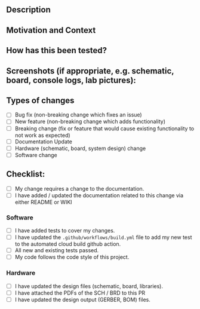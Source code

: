 <!--- Provide a general summary of your changes in the Title above -->

## Description
<!--- Describe your changes in detail -->

## Motivation and Context
<!--- Why is this change required? What problem does it solve? -->
<!--- If it fixes an open issue, please link to the issue here. -->

## How has this been tested?
<!--- Please describe in detail how you tested your changes. -->
<!--- Include details of your testing environment, tests ran to see how -->
<!--- your change affects other areas of the code, etc. -->

## Screenshots (if appropriate, e.g. schematic, board, console logs, lab pictures):

## Types of changes
<!--- What types of changes does your code introduce? Put an `x` in all the boxes that apply: -->
- [ ] Bug fix (non-breaking change which fixes an issue)
- [ ] New feature (non-breaking change which adds functionality)
- [ ] Breaking change (fix or feature that would cause existing functionality to not work as expected)
- [ ] Documentation Update
- [ ] Hardware (schematic, board, system design) change
- [ ] Software change

## Checklist:
<!--- Go over all the following points, and put an `x` in all the boxes that apply. -->
<!--- If you're unsure about any of these, don't hesitate to ask. We're here to help! -->
- [ ] My change requires a change to the documentation.
- [ ] I have added / updated the documentation related to this change via either README or WIKI

### Software
<!-- Delete this section if not relevant to your PR  -->
- [ ] I have added tests to cover my changes.
- [ ] I have updated the `.github/workflows/build.yml` file to add my new test to the automated cloud build github action.
- [ ] All new and existing tests passed.
- [ ] My code follows the code style of this project.

### Hardware
<!-- Delete this section if not relevant to your PR  -->
- [ ] I have updated the design files (schematic, board, libraries).
- [ ] I have attached the PDFs of the SCH / BRD to this PR
- [ ] I have updated the design output (GERBER, BOM) files.
